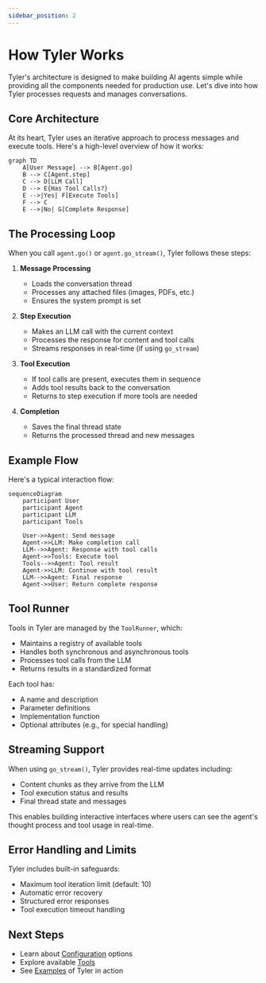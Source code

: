 ```yaml
---
sidebar_position: 2
---
```


# How Tyler Works

Tyler's architecture is designed to make building AI agents simple while providing all the components needed for production use. Let's dive into how Tyler processes requests and manages conversations.

## Core Architecture

At its heart, Tyler uses an iterative approach to process messages and execute tools. Here's a high-level overview of how it works:

```mermaid
graph TD
    A[User Message] --> B[Agent.go]
    B --> C[Agent.step]
    C --> D[LLM Call]
    D --> E{Has Tool Calls?}
    E -->|Yes| F[Execute Tools]
    F --> C
    E -->|No| G[Complete Response]
```

## The Processing Loop

When you call `agent.go()` or `agent.go_stream()`, Tyler follows these steps:

1. **Message Processing**
   - Loads the conversation thread
   - Processes any attached files (images, PDFs, etc.)
   - Ensures the system prompt is set

2. **Step Execution**
   - Makes an LLM call with the current context
   - Processes the response for content and tool calls
   - Streams responses in real-time (if using `go_stream`)

3. **Tool Execution**
   - If tool calls are present, executes them in sequence
   - Adds tool results back to the conversation
   - Returns to step execution if more tools are needed

4. **Completion**
   - Saves the final thread state
   - Returns the processed thread and new messages

## Example Flow

Here's a typical interaction flow:

```mermaid
sequenceDiagram
    participant User
    participant Agent
    participant LLM
    participant Tools

    User->>Agent: Send message
    Agent->>LLM: Make completion call
    LLM-->>Agent: Response with tool calls
    Agent->>Tools: Execute tool
    Tools-->>Agent: Tool result
    Agent->>LLM: Continue with tool result
    LLM-->>Agent: Final response
    Agent->>User: Return complete response
```

## Tool Runner

Tools in Tyler are managed by the `ToolRunner`, which:

- Maintains a registry of available tools
- Handles both synchronous and asynchronous tools
- Processes tool calls from the LLM
- Returns results in a standardized format

Each tool has:
- A name and description
- Parameter definitions
- Implementation function
- Optional attributes (e.g., for special handling)

## Streaming Support

When using `go_stream()`, Tyler provides real-time updates including:

- Content chunks as they arrive from the LLM
- Tool execution status and results
- Final thread state and messages

This enables building interactive interfaces where users can see the agent's thought process and tool usage in real-time.

## Error Handling and Limits

Tyler includes built-in safeguards:

- Maximum tool iteration limit (default: 10)
- Automatic error recovery
- Structured error responses
- Tool execution timeout handling

## Next Steps

- Learn about [Configuration](./configuration.md) options
- Explore available [Tools](./tools/overview.md)
- See [Examples](./category/examples) of Tyler in action 
